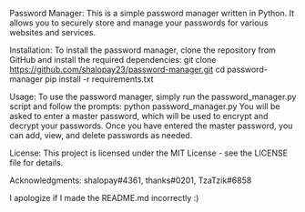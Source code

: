 Password Manager:
This is a simple password manager written in Python. It allows you to securely store and manage your passwords for various websites and services.


Installation:
To install the password manager, clone the repository from GitHub and install the required dependencies:
git clone https://github.com/shalopay23/password-manager.git
cd password-manager
pip install -r requirements.txt


Usage:
To use the password manager, simply run the password_manager.py script and follow the prompts:
python password_manager.py
You will be asked to enter a master password, which will be used to encrypt and decrypt your passwords. Once you have entered the master password, you can add, view, and delete passwords as needed.


License:
This project is licensed under the MIT License - see the LICENSE file for details.


Acknowledgments:
shalopay#4361, thanks#0201, TzaTzik#6858


I apologize if I made the README.md incorrectly :)
